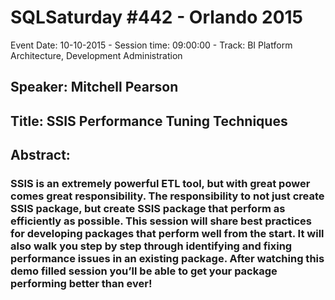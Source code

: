 # SQLSaturday #442 - Orlando 2015
Event Date: 10-10-2015 - Session time: 09:00:00 - Track: BI Platform Architecture, Development  Administration
## Speaker: Mitchell Pearson
## Title: SSIS Performance Tuning Techniques
## Abstract:
### SSIS is an extremely powerful ETL tool, but with great power comes great responsibility. The responsibility to not just create SSIS package, but create SSIS package that perform as efficiently as possible. This session will share best practices for developing packages that perform well from the start. It will also walk you step by step through identifying and fixing performance issues in an existing package. After watching this demo filled session you’ll be able to get your package performing better than ever!
